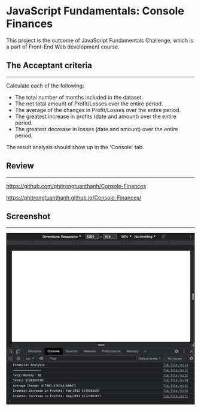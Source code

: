 <h1>JavaScript Fundamentals: Console Finances</h1>


This project is the outcome of JavaScript Fundamentals Challenge, which is a part of Front-End Web development course. 

<h2> The Acceptant criteria </h2>

----------

Calculate each of the following:

- The total number of months included in the dataset.
- The net total amount of Profit/Losses over the entire period.
- The average of the changes in Profit/Losses over the entire period.
- The greatest increase in profits (date and amount) over the entire period.
- The greatest decrease in losses (date and amount) over the entire period.

The result analysis should show up in the 'Console' tab.

<h2> Review </h2>

-----------

https://github.com/phitrongtuanthanh/Console-Finances

https://phitrongtuanthanh.github.io/Console-Finances/

<h2> Screenshot </h2>

-----------


<img src="JS file/Images/Screenshot 2022-11-15 at 11.22.54.png">
